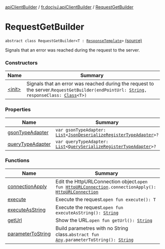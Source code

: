[apiClientBuilder](../../index.md) / [fr.docjyJ.apiClientBuilder](../index.md) / [RequestGetBuilder](./index.md)

# RequestGetBuilder

`abstract class RequestGetBuilder<T : `[`ResponseTemplate`](../-response-template.md)`>` [(source)](https://github.com/docjyj/apiClientBuilder/tree/master/src/main/kotlin/fr/docjyJ/apiClientBuilder/RequestGetBuilder.kt#L18)

Signals that an error was reached during the request to the server.

### Constructors

| Name | Summary |
|---|---|
| [&lt;init&gt;](-init-.md) | Signals that an error was reached during the request to the server.`RequestGetBuilder(endPointUrl: `[`String`](https://kotlinlang.org/api/latest/jvm/stdlib/kotlin/-string/index.html)`, responseClass: `[`Class`](https://docs.oracle.com/javase/6/docs/api/java/lang/Class.html)`<T>)` |

### Properties

| Name | Summary |
|---|---|
| [gsonTypeAdapter](gson-type-adapter.md) | `var gsonTypeAdapter: `[`List`](https://kotlinlang.org/api/latest/jvm/stdlib/kotlin.collections/-list/index.html)`<`[`JsonDeserializeRegisterTypeAdapter`](../-json-deserialize-register-type-adapter/index.md)`>?` |
| [queryTypeAdapter](query-type-adapter.md) | `var queryTypeAdapter: `[`List`](https://kotlinlang.org/api/latest/jvm/stdlib/kotlin.collections/-list/index.html)`<`[`QuerySerializeRegisterTypeAdapter`](../-query-serialize-register-type-adapter/index.md)`>?` |

### Functions

| Name | Summary |
|---|---|
| [connectionApply](connection-apply.md) | Edit the HttpURLConnection object.`open fun `[`HttpURLConnection`](https://docs.oracle.com/javase/6/docs/api/java/net/HttpURLConnection.html)`.connectionApply(): `[`HttpURLConnection`](https://docs.oracle.com/javase/6/docs/api/java/net/HttpURLConnection.html) |
| [execute](execute.md) | Execute the request.`open fun execute(): T` |
| [executeAsString](execute-as-string.md) | Execute the request.`open fun executeAsString(): `[`String`](https://kotlinlang.org/api/latest/jvm/stdlib/kotlin/-string/index.html) |
| [getUrl](get-url.md) | Show the URL.`open fun getUrl(): `[`String`](https://kotlinlang.org/api/latest/jvm/stdlib/kotlin/-string/index.html) |
| [parameterToString](parameter-to-string.md) | Build parametres with no String class.`abstract fun `[`Any`](https://kotlinlang.org/api/latest/jvm/stdlib/kotlin/-any/index.html)`.parameterToString(): `[`String`](https://kotlinlang.org/api/latest/jvm/stdlib/kotlin/-string/index.html) |
